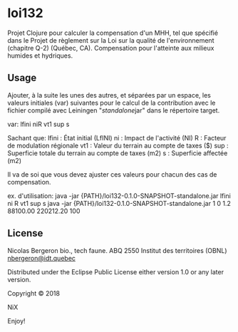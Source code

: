 # loi132
Projet Clojure pour calculer la compensation d'un MHH, tel que
spécifié dans le Projet de règlement sur la Loi sur la qualité de
l'environnement (chapitre Q-2) (Québec, CA).  Compensation pour
l'atteinte aux milieux humides et hydriques.

## Usage
Ajouter, à la suite les unes des autres, et séparées par un espace,
les valeurs initiales (var) suivantes pour le calcul de la
contribution avec le fichier compilé avec Leiningen "*standalone*jar"
dans le répertoire target.

var:  lfini niR vt1 sup s

Sachant que:
    lfini : État initial (LfINI)
    ni : Impact de l'activité (NI)
    R : Facteur de modulation régionale
    vt1 : Valeur du terrain au compte de taxes ($)
    sup : Superficie totale du terrain au compte de taxes (m2)
    s : Superficie affectée (m2)

Il va de soi que vous devez ajuster ces valeurs pour chacun des cas de compensation.

ex. d'utilisation:
java -jar {PATH}/loi132-0.1.0-SNAPSHOT-standalone.jar lfini ni R vt1 sup s
java -jar {PATH}/loi132-0.1.0-SNAPSHOT-standalone.jar 1 0 1.2 88100.00 220212.20 100

## License
Nicolas Bergeron
bio., tech faune. ABQ 2550
Institut des territoires (OBNL)
nbergeron@idt.quebec

Distributed under the Eclipse Public License either version 1.0 or any
later version.

Copyright © 2018

NiX

Enjoy!
